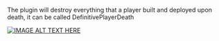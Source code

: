The plugin will destroy everything that a player built and deployed upon death, it can be called DefinitivePlayerDeath

[![IMAGE ALT TEXT HERE](https://img.youtube.com/vi/xEh742UGE0o/0.jpg)](https://www.youtube.com/watch?v=xEh742UGE0o)
